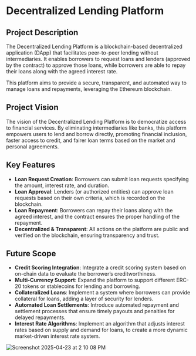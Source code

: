 # Decentralized Lending Platform

## Project Description
The Decentralized Lending Platform is a blockchain-based decentralized application (DApp) that facilitates peer-to-peer lending without intermediaries. It enables borrowers to request loans and lenders (approved by the contract) to approve those loans, while borrowers are able to repay their loans along with the agreed interest rate.

This platform aims to provide a secure, transparent, and automated way to manage loans and repayments, leveraging the Ethereum blockchain.

## Project Vision
The vision of the Decentralized Lending Platform is to democratize access to financial services. By eliminating intermediaries like banks, this platform empowers users to lend and borrow directly, promoting financial inclusion, faster access to credit, and fairer loan terms based on the market and personal agreements.

## Key Features
- **Loan Request Creation**: Borrowers can submit loan requests specifying the amount, interest rate, and duration.
- **Loan Approval**: Lenders (or authorized entities) can approve loan requests based on their own criteria, which is recorded on the blockchain.
- **Loan Repayment**: Borrowers can repay their loans along with the agreed interest, and the contract ensures the proper handling of the repayment.
- **Decentralized & Transparent**: All actions on the platform are public and verified on the blockchain, ensuring transparency and trust.

## Future Scope
- **Credit Scoring Integration**: Integrate a credit scoring system based on on-chain data to evaluate the borrower’s creditworthiness.
- **Multi-Currency Support**: Expand the platform to support different ERC-20 tokens or stablecoins for lending and borrowing.
- **Collateralized Loans**: Implement a system where borrowers can provide collateral for loans, adding a layer of security for lenders.
- **Automated Loan Settlements**: Introduce automated repayment and settlement processes that ensure timely payouts and penalties for delayed repayments.
- **Interest Rate Algorithms**: Implement an algorithm that adjusts interest rates based on supply and demand for loans, to create a more dynamic market-driven interest rate system.

![Screenshot 2025-04-23 at 2 10 08 PM](https://github.com/user-attachments/assets/f3bcf899-b72a-4f50-8c57-2e8d2f9c99f3)
